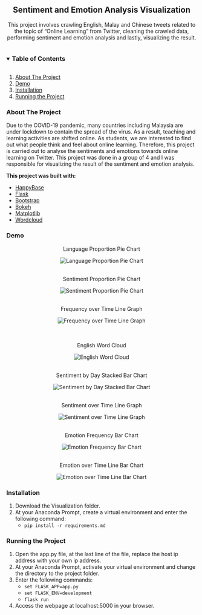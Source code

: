 <p align="center">
  <h2 align="center">Sentiment and Emotion Analysis Visualization</h2>

  <p align="center">
    This project involves crawling English, Malay and Chinese tweets related to the topic of “Online Learning” from Twitter, cleaning the crawled data, performing sentiment and emotion analysis and lastly, visualizing the result.
  </p>
</p>

<details open="open">
  <summary><h3 style="display: inline-block">Table of Contents</h3></summary>
  <ol>
    <li>
      <a href="#about-the-project">About The Project</a>
    </li>
    <li>
      <a href="#demo">Demo</a>
    </li>
    <li>
      <a href="#setup">Installation</a>
    </li>
    <li>
      <a href="#run">Running the Project</a>
    </li>
  </ol>
</details>


<h3 id="about-the-project">About The Project</h3>

Due to the COVID-19 pandemic, many countries including Malaysia are under lockdown to contain the spread of the virus. 
As a result, teaching and learning activities are shifted online. As students, we are interested to find out what people think and feel about online learning.
Therefore, this project is carried out to analyse the sentiments and emotions towards online learning on Twitter.
This project was done in a group of 4 and I was responsible for visualizing the result of the sentiment and emotion analysis.

<b>This project was built with:</b>
<br>
* [HappyBase](https://happybase.readthedocs.io/en/latest/)
* [Flask](https://flask.palletsprojects.com/en/2.0.x/)
* [Bootstrap](https://getbootstrap.com/)
* [Bokeh](https://docs.bokeh.org/en/latest/index.html)
* [Matplotlib](https://matplotlib.org/)
* [Wordcloud](https://amueller.github.io/word_cloud/)


<h3 id="demo">Demo</h3>

<div align="center">
  <p style="text-align:center;">Language Proportion Pie Chart</p>
  <img src="screenshots/language_proportion_pie_chart.PNG" alt="Language Proportion Pie Chart">
</div><br>
<div align="center">
  <p style="text-align:center;">Sentiment Proportion Pie Chart</p>
  <img src="screenshots/sentiment_proportion_pie_chart.PNG" alt="Sentiment Proportion Pie Chart">
</div><br>
<div align="center">
  <p style="text-align:center;">Frequency over Time Line Graph</p>
  <img src="screenshots/frequency_over_time_line_graph.png" alt="Frequency over Time Line Graph">
</div><br><br>
<div align="center">
  <p style="text-align:center;">English Word Cloud</p>
  <img src="screenshots/english_word_cloud.png" alt="English Word Cloud">
</div><br>
<div align="center">
  <p style="text-align:center;">Sentiment by Day Stacked Bar Chart</p>
  <img src="screenshots/sentiment_by_day_stacked_bar_chart.PNG" alt="Sentiment by Day Stacked Bar Chart">
</div><br>
<div align="center">
  <p style="text-align:center;">Sentiment over Time Line Graph</p>
  <img src="screenshots/sentiment_over_time_line_graph.png" alt="Sentiment over Time Line Graph">
</div><br>
<div align="center">
  <p style="text-align:center;">Emotion Frequency Bar Chart</p>
  <img src="screenshots/emotion_frequency_bar_chart.PNG" alt="Emotion Frequency Bar Chart">
</div><br>
<div align="center">
  <p style="text-align:center;">Emotion over Time Line Bar Chart</p>
  <img src="screenshots/emotion_over_time_line_bar_chart.PNG" alt="Emotion over Time Line Bar Chart">
</div>

<h3 id="setup">Installation</h3>

1. Download the Visualization folder.
2. At your Anaconda Prompt, create a virtual environment and enter the following command: <br>
   * `pip install -r requirements.md` <br>

<h3 id="run">Running the Project</h3>

1. Open the app.py file, at the last line of the file, replace the host ip address with your own ip address.
2. At your Anaconda Prompt, activate your virtual environment and change the directory to the project folder.
3. Enter the following commands: <br>
   * `set FLASK_APP=app.py` <br>
   * `set FLASK_ENV=development` <br>
   * `flask run` <br>
4. Access the webpage at localhost:5000 in your browser.

